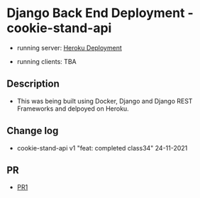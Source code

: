 # Django Back End Deployment - cookie-stand-api

- running server: [Heroku Deployment](https://code401-cookie-stand-api.herokuapp.com/)

- running clients: TBA

## Description

- This was being built using Docker, Django and Django REST Frameworks and delpoyed on Heroku.

## Change log

- cookie-stand-api v1 "feat: completed class34" 24-11-2021

## PR

- [PR1](https://github.com/Moha-AlHanbali/cookie-stand-api/pull/1)
